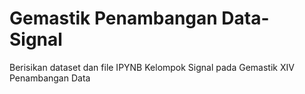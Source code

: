 # Gemastik Penambangan Data- Signal
Berisikan dataset dan file IPYNB Kelompok Signal pada Gemastik XIV Penambangan Data
